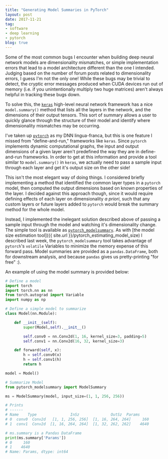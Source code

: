 ```yaml
---
title: "Generating Model Summaries in PyTorch"
layout: post
date: 2017-11-21
tag:
- software
- deep learning
- pytorch
blog: true
---
```


Some of the most common bugs I encounter when building deep neural network models are dimensionality mismatches, or simple implementation errors that lead to a model architecture different than the one I intended. Judging based on the number of forum posts related to dimensionality errors, I guess I'm not the only one! While these bugs may be trivial to detect, the cryptic error messages produced when CUDA devices run out of memory (i.e. if you unintentionally multiply two huge matrices) aren't always helpful in tracking these bugs down.

To solve this, the [`keras`](https://keras.io) high-level neural network framework has a nice `model.summary()` method that lists all the layers in the network, and the dimensions of their output tensors. This sort of summary allows a user to quickly glance through the structure of their model and identify where dimensionality mismatches may be occurring.

I've taken up [`pytorch`](https://pytorch.org) as my DNN lingua-franca, but this is one feature I missed from "define-and-run," frameworks like `keras`. Since `pytorch` implements dynamic computational graphs, the input and output dimensions of a given layer aren't predefined the way they are in define-and-run frameworks. In order to get at this information and provide a tool similar to `model.summary()` in `keras`, we actually need to pass a sample input through each layer and get it's output size on the other side!

This isn't the most elegant way of doing things. I considered briefly implementing a method that identified the common layer types in a `pytorch` model, then computed the output dimensions based on known properties of the layer. I decided against this approach though, since it would require defining effects of each layer on dimensionality *a priori*, such that any custom layers or future layers added to `pytorch` would break the summary method for the whole model.

Instead, I implemented the inelegant solution described above of passing a sample input through the model and watching it's dimensionality change. The simple tool is available as [`pytorch_modelsummary`](https://github.com/jacobkimmel/pytorch_modelsummary). As with [the model size estimation tool]({{ site.url }}/pytorch_estimating_model_size) I described last week, the `pytorch_modelsummary` tool takes advantage of `pytorch`'s `volatile` Variables to minimize the memory expense of this forward pass. Model summaries are provided as a `pandas.DataFrame`, both for downstream analysis, and because `pandas` gives us pretty-printing "for free" :).

An example of using the model summary is provided below:

```python
# Define a model
import torch
import torch.nn as nn
from torch.autograd import Variable
import numpy as np

# Define a simple model to summarize
class Model(nn.Module):

    def __init__(self):
        super(Model,self).__init__()

        self.conv0 = nn.Conv2d(1, 16, kernel_size=3, padding=5)
        self.conv1 = nn.Conv2d(16, 32, kernel_size=3)

    def forward(self, x):
        h = self.conv0(x)
        h = self.conv1(h)
        return h

model = Model()

# Summarize Model
from pytorch_modelsummary import ModelSummary

ms = ModelSummary(model, input_size=(1, 1, 256, 256))

# Prints
# ------
# Name    Type               InSz              OutSz  Params
# 0  conv0  Conv2d   [1, 1, 256, 256]  [1, 16, 264, 264]     160
# 1  conv1  Conv2d  [1, 16, 264, 264]  [1, 32, 262, 262]    4640

# ms.summary is a Pandas DataFrame
print(ms.summary['Params'])
# 0     160
# 1    4640
# Name: Params, dtype: int64
```
